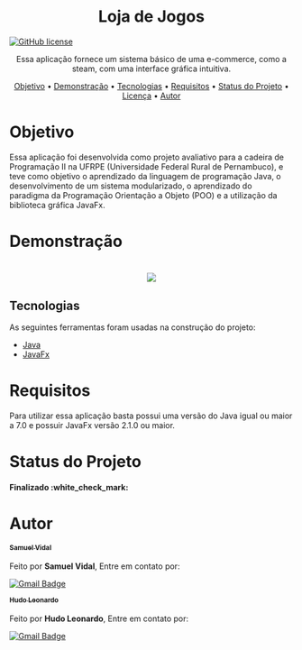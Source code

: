 <h1 align="center">Loja de Jogos</h1>

[![GitHub license](https://img.shields.io/github/license/Samuelvidal99/book-finder-app?style=for-the-badge)](https://github.com/Samuelvidal99/ner-drugs-api/blob/main/LICENSE)

<p align="center">Essa aplicação fornece um sistema básico de uma e-commerce, como a steam, com uma interface gráfica intuitiva.</p>

<p align="center">
 <a href="#objetivo">Objetivo</a> •
 <a href="#demonstração">Demonstração</a> • 
 <a href="#tecnologias">Tecnologias</a> • 
 <a href="#requisitos">Requisitos</a> • 
 <a href="#status-do-projeto">Status do Projeto</a> • 
 <a href="https://github.com/Samuelvidal99/ner-drugs-api/blob/main/LICENSE">Licença</a> • 
 <a href="#autor">Autor</a>
</p>

<h1>Objetivo</h1>
<p1>Essa aplicação foi desenvolvida como projeto avaliativo para a cadeira de Programação II na UFRPE (Universidade Federal Rural de Pernambuco), e teve como objetivo o aprendizado da linguagem de programação Java, o desenvolvimento de um sistema modularizado, o aprendizado do paradigma da Programação Orientação a Objeto (POO) e a utilização da biblioteca gráfica JavaFx.</p1>

<h1>Demonstração</h1>

<h1 align='center'><img src='./assets/app-demo.gif'></img></h1>

## Tecnologias

As seguintes ferramentas foram usadas na construção do projeto:

- [Java](https://www.java.com/pt-BR/)
- [JavaFx](https://openjfx.io)

<h1>Requisitos</h1>
<p1>Para utilizar essa aplicação basta possui uma versão do Java igual ou maior a 7.0 e possuir JavaFx versão 2.1.0 ou maior.</p1>

<h1>Status do Projeto</h1>
<h4>Finalizado :white_check_mark:</h4>

<h1>Autor</h1>
<a href="https://github.com/Samuelvidal99"><sub><b>Samuel Vidal</b></sub></a><br><br>
Feito por <b>Samuel Vidal</b>, Entre em contato por: 

[![Gmail Badge](https://img.shields.io/badge/-samuelvsantos2018@gmail.com-c14438?style=flat-square&logo=Gmail&logoColor=white&link=mailto:samuelvsantos2018@gmail.com)](mailto:samuelvsantos2018@gmail.com)

<a href="https://github.com/hudo9921"><sub><b>Hudo Leonardo</b></sub></a><br><br>
Feito por <b>Hudo Leonardo</b>, Entre em contato por: 

[![Gmail Badge](https://img.shields.io/badge/-hudo.l.s.g@gmail.com-c14438?style=flat-square&logo=Gmail&logoColor=white&link=mailto:hudo.l.s.g@gmail.com)](mailto:hudo.l.s.g@gmail.com)



